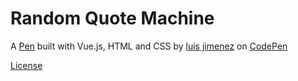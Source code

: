 # Random Quote Machine


A [Pen](https://codepen.io/luisferjh/full/LaJdNO) built with Vue.js, HTML and CSS  by [luis jimenez](https://codepen.io/luisferjh/) on [CodePen](https://codepen.io/luisferjh)


[License](https://codepen.io/luisferjh/pen/LaJdNO/license) 
